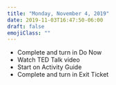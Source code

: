 ```yaml
---
title: "Monday, November 4, 2019"
date: 2019-11-03T16:47:50-06:00
draft: false
emojiClass: ""
---
```


- Complete and turn in Do Now
- Watch TED Talk video
- Start on Activity Guide
- Complete and turn in Exit Ticket